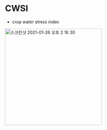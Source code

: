 # CWSI
- crop water stress index


<img width="320" alt="스크린샷 2021-01-26 오후 2 16 30" src="https://user-images.githubusercontent.com/72845895/105803574-1cc6c100-5fe1-11eb-8772-88b4b5254967.png">

